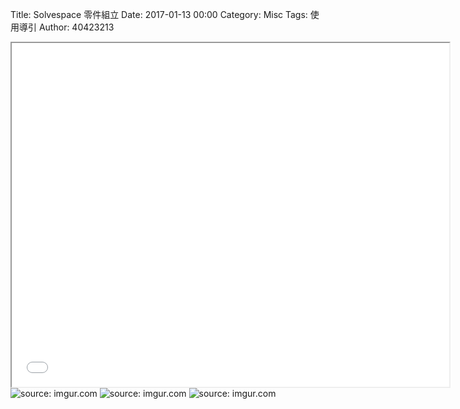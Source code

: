Title: Solvespace 零件組立
Date: 2017-01-13 00:00
Category: Misc
Tags: 使用導引
Author: 40423213

<iframe src="file:///Y:/tmp/40423213/w13/w13.html" width="700" height="550"></iframe>
<img src="Y:\tmp\2016fallcadp_hw\w12\3.png" title="source: imgur.com" /></a>
<img src="Y:\tmp\2016fallcadp_hw\w12\4.png" title="source: imgur.com" /></a>
<img src="Y:\tmp\2016fallcadp_hw\w12\5.png" title="source: imgur.com" /></a>